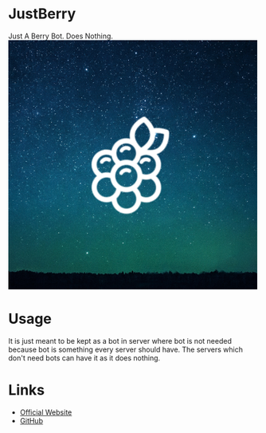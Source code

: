# JustBerry
Just A Berry Bot. Does Nothing.
![JustBerry](https://github.com/Berry-Foundations/JustBerry/blob/main/JustBerry.png?raw=true)

# Usage
It is just meant to be kept as a bot in server where bot is not needed because bot is something every server should have. The servers which don't need bots can have it as it does nothing.

# Links
- [Official Website](https://JustBerry.AttAditya.repl.co)
- [GitHub](https://github.com/Berry-Foundations/JustBerry)
